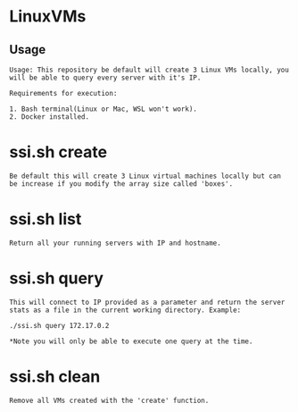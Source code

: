 # LinuxVMs

## Usage

```
Usage: This repository be default will create 3 Linux VMs locally, you will be able to query every server with it's IP.

Requirements for execution:

1. Bash terminal(Linux or Mac, WSL won't work).
2. Docker installed.
```

# ssi.sh create
```
Be default this will create 3 Linux virtual machines locally but can be increase if you modify the array size called 'boxes'.
```

# ssi.sh list
```
Return all your running servers with IP and hostname.
```

# ssi.sh query <IP>
```
This will connect to IP provided as a parameter and return the server stats as a file in the current working directory. Example:

./ssi.sh query 172.17.0.2

*Note you will only be able to execute one query at the time.
```

# ssi.sh clean
```
Remove all VMs created with the 'create' function.
```
